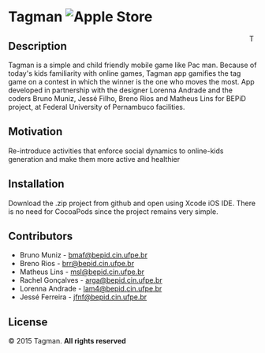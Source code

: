 # Tagman ![Apple Store](https://db.tt/Fsb4RsR1)

<img align="right" alt="Tagman" src="http://s27.postimg.org/vuxxbnzvn/35_home.png" style="width: 15px;">

## Description

Tagman is a simple and child friendly mobile game like Pac man. Because of today's kids familiarity with online games, Tagman app gamifies the tag game on a contest in which the winner is the one who moves the most.
App developed in partnership with the designer Lorenna Andrade and the coders Bruno Muniz, Jessé Filho, Breno Rios and Matheus Lins for BEPiD project, at Federal University of Pernambuco facilities.

## Motivation

Re-introduce activities that enforce social dynamics to online-kids generation and make them more active and healthier

## Installation

Download the .zip project from github and open using Xcode iOS IDE. There is no need for CocoaPods since the project remains very simple.

## Contributors

* Bruno Muniz - <bmaf@bepid.cin.ufpe.br>
* Breno Rios - <brr@bepid.cin.ufpe.br>
* Matheus Lins - <msl@bepid.cin.ufpe.br>
* Rachel Gonçalves - <arga@bepid.cin.ufpe.br>
* Lorenna Andrade - <lam4@bepid.cin.ufpe.br>
* Jessé Ferreira - <jfnf@bepid.cin.ufpe.br>

## License

&copy; 2015 Tagman. __All rights reserved__
